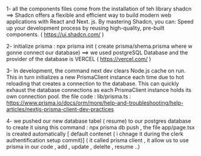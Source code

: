 1-
all the components files come from the installation of teh library shadcn
==> Shadcn offers a flexible and efficient way to build modern web applications with React and Next. js. By mastering Shadcn, you can: Speed up your development process by reusing high-quality, pre-built components.
( https://ui.shadcn.com/ )

2-
initialize prisma : npx prisma init  ( create prisma/shema.prisma where w gonne connect our database)
==> we used postgreSQL Database and the provider of the database is VERCEL ( https://vercel.com/ )

3-
In development, the command next dev clears Node.js cache on run. This in turn initializes a new PrismaClient instance each time due to hot reloading that creates a connection to the database. This can quickly exhaust the database connections as each PrismaClient instance holds its own connection pool.
the file code : lib/prisma.ts : https://www.prisma.io/docs/orm/more/help-and-troubleshooting/help-articles/nextjs-prisma-client-dev-practices


4-
we pushed our new database tabel ( resume) to our postgres database to create it uisng this command : npx prisma db push   , 
the file app/page.tsx is created automatically [ default contenet ( i chnage it during the clerk authentification setup commit)]  ( it called prisma client , it allow us to use prisma in our code , add  , update , delelte , resume ..)